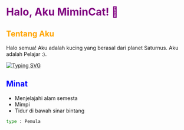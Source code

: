 # <span style="color:#800080;">Halo, Aku MiminCat! 👋</span>

## <span style="color:#FFA500;">Tentang Aku</span>

Halo semua! Aku adalah kucing yang berasal dari planet Saturnus. Aku adalah Pelajar :).

[![Typing SVG](https://readme-typing-svg.demolab.com?font=Fira+Code&pause=1000&color=5BF7C8&random=false&width=435&lines=Status+ku+Masih+pelajar;aku+ingin+membuat+sebuah+project;Aku+suka+sekali+melihat+semua+project+di+sini;Aku+Masih+dalam+proses+belajar)](https://git.io/typing-svg)

## <span style="color:#0000FF;">Minat</span>

- Menjelajahi alam semesta
- Mimpi
- Tidur di bawah sinar bintang

```bash
type : Pemula
```
